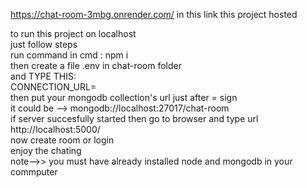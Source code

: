 https://chat-room-3mbg.onrender.com/ 
in this link this project hosted                                                                                                                                               
                                                                                                                                                      
 to run this project on localhost                                                                                                      
just follow steps                                                                          
run command in cmd :  npm i                                                                                                                             
then create a file .env in chat-room folder                                                                                 
and TYPE THIS:                                                                    
CONNECTION_URL=                                                                                 
then put your mongodb collection's url just after = sign                                                  
it could be -->   mongodb://localhost:27017/chat-room                                                      
if server succesfully started then go to browser and type url
http://localhost:5000/                                                                  
now create room or login                                                                                  
enjoy the chating                                                                                                              
note-->> you must have already installed node and mongodb in your commputer
